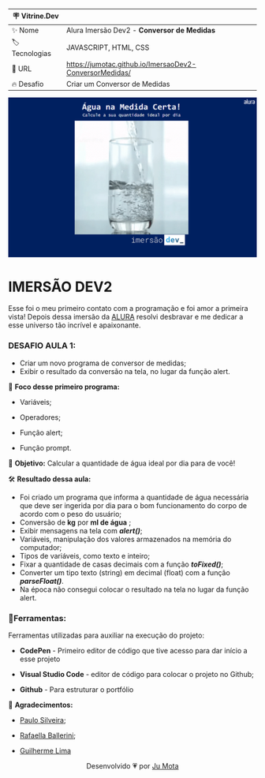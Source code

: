 | :placard: Vitrine.Dev |     |
| ------------- | --- |
| :sparkles: Nome | Alura Imersão Dev2 - **Conversor de Medidas** 
| :label: Tecnologias | JAVASCRIPT, HTML, CSS 
| :rocket: URL | https://jumotac.github.io/ImersaoDev2-ConversorMedidas/
| :fire: Desafio | Criar um Conversor de Medidas 

<!-- Inserir imagem com a #vitrinedev ao final do link -->
![](https://raw.githubusercontent.com/jumotac/ImersaoDev2-ConversorMedidas/master/conversor-medidas.png#vitrinedev)

# IMERSÃO DEV2 

Esse foi o meu primeiro contato com a programação e foi amor a primeira vista! Depois dessa imersão da [ALURA](www.alura.com.br) resolvi desbravar e me dedicar a esse universo tão incrível e apaixonante.


### DESAFIO AULA 1:

- Criar um novo programa de conversor de medidas;
- Exibir o resultado da conversão na tela, no lugar da função alert.




📒 **Foco desse primeiro programa:**

- Variáveis; 

- Operadores; 

- Função alert;

- Função prompt. 

  

:dart: **Objetivo:**
Calcular a quantidade de água ideal por dia para de você!


🛠  **Resultado dessa aula:** 

- Foi criado um programa que informa a quantidade de água necessária que deve ser ingerida por dia para o bom funcionamento do corpo de acordo com o peso do usuário; 
- Conversão de **kg** por **ml de água** ;
- Exibir mensagens na tela com **_alert()_**;
- Variáveis, manipulação dos valores armazenados na memória do computador;
- Tipos de variáveis, como texto e inteiro;
- Fixar a quantidade de casas decimais com a função **_toFixed()_**;
- Converter um tipo texto (string) em decimal (float) com a função **_parseFloat()_**.
- Na época não consegui colocar o resultado na tela no lugar da função alert.


### :wrench:Ferramentas:

Ferramentas utilizadas para auxiliar na execução do projeto:

- **CodePen** - Primeiro editor de código que tive acesso para dar início a esse projeto

- **Visual Studio Code** - editor de código para colocar o projeto no Github;

- **Github** - Para estruturar o portfólio 


🔖  **Agradecimentos:**

- [Paulo Silveira](https://www.linkedin.com/in/paulosilveira/);

- [Rafaella Ballerini](https://www.linkedin.com/in/rafaella-ballerini-45875016a/?originalSubdomain=br);
- [Guilherme Lima](https://www.linkedin.com/in/guilherme-lima-458925178/)



 <p align="center">Desenvolvido 💗 por <a href="https://github.com/jumotac">Ju Mota</a></p>

